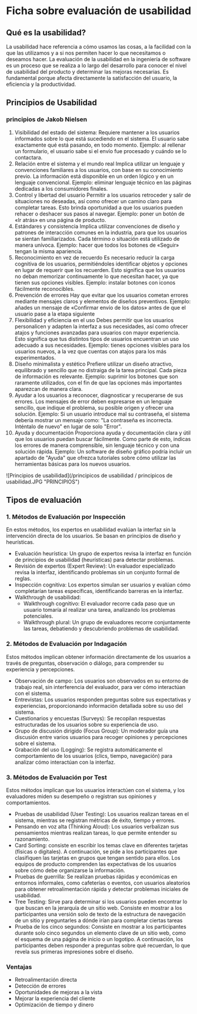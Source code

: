 
# Ficha sobre evaluación de usabilidad

## Qué es la usabilidad?
La usabilidad hace referencia a cómo usamos las cosas, a la facilidad con la que las utilizamos y a si nos permiten hacer lo que necesitamos o deseamos hacer.
La evaluación de la usabilidad en la ingeniería de software es un proceso que se realiza a lo largo del desarrollo para conocer el nivel de usabilidad del producto y determinar las mejoras necesarias. 
Es fundamental porque afecta directamente la satisfacción del usuario, la eficiencia y la productividad. 

## Principios de Usabilidad
### principios de Jakob Nielsen
1. Visibilidad del estado del sistema:
Requiere mantener a los usuarios informados sobre lo que está sucediendo en el sistema. El usuario sabe exactamente qué está pasando, en todo momento. 
Ejemplo: al rellenar un formulario, el usuario sabe si el envío fue procesado y cuándo se lo contactara.
2. Relación entre el sistema y el mundo real
Implica utilizar un lenguaje y convenciones familiares a los usuarios, con base en su conocimiento previo. La información está disponible en un orden lógico y en un lenguaje convencional.
Ejemplo: eliminar lenguaje técnico en las páginas dedicadas a los consumidores finales.
3. Control y libertad del usuario
Permitir a los usuarios retroceder y salir de situaciones no deseadas, así como ofrecer un camino claro para completar tareas. Esto brinda oportunidad a que los usuarios pueden rehacer o deshacer sus pasos al navegar. 
Ejemplo: poner un botón de «Ir atrás» en una página de producto.
4. Estándares y consistencia
Implica utilizar convenciones de diseño y patrones de interacción comunes en la industria, para que los usuarios se sientan familiarizados. Cada término o situación está utilizado de manera unívoca.
Ejemplo: hacer que todos los botones de «Seguir» tengan la misma apariencia.
5. Reconocimiento en vez de recuerdo
Es necesario reducir la carga cognitiva de los usuarios, permitiéndoles identificar objetos y opciones en lugar de requerir que los recuerden. Esto significa que los usuarios no deban memorizar continuamente lo que necesitan hacer, ya que tienen sus opciones visibles. 
Ejemplo: instalar botones con iconos fácilmente reconocibles.
6. Prevención de errores
Hay que evitar que los usuarios cometan errores mediante mensajes claros y elementos de diseños preventivos. 
Ejemplo: añades un mensaje de «Confirmar envío de los datos» antes de que el usuario pase a la etapa siguiente
7. Flexibilidad y eficiencia en el uso
Debes permitir que los usuarios personalicen y adapten la interfaz a sus necesidades, así como ofrecer atajos y funciones avanzadas para usuarios con mayor experiencia. Esto significa que tus distintos tipos de usuarios encuentran un uso adecuado a sus necesidades.
Ejemplo: tienes opciones visibles para los usuarios nuevos, a la vez que cuentas con atajos para los más experimentados.
8. Diseño minimalista y estético
Prefiere utilizar un diseño atractivo, equilibrado y sencillo que no distraiga de la tarea principal. Cada pieza de información es relevante.
Ejemplo: suprimir los botones que son raramente utilizados, con el fin de que las opciones más importantes aparezcan de manera clara.
9. Ayudar a los usuarios a reconocer, diagnosticar y recuperarse de sus errores. Los mensajes de error deben expresarse en un lenguaje sencillo, que indique el problema, su posible origen y ofrecer una solución.
Ejemplo: Si un usuario introduce mal su contraseña, el sistema debería mostrar un mensaje como: "La contraseña es incorrecta. Inténtalo de nuevo" en lugar de solo "Error".
10. Ayuda y documentación
Proporciona ayuda y documentación clara y útil que los usuarios puedan buscar fácilmente. Como parte de esto, indicas los errores de manera comprensible, sin lenguaje técnico y con una solución rápida. 
Ejemplo: Un software de diseño gráfico podría incluir un apartado de "Ayuda" que ofrezca tutoriales sobre cómo utilizar las herramientas básicas para los nuevos usuarios.


![Principios de usabilidad](/principicos de usabilidad / principicos de usabilidad.JPG "PRINCIPIOS")

## Tipos de evaluación
### 1. Métodos de Evaluación por Inspección
En estos métodos, los expertos en usabilidad evalúan la interfaz sin la intervención directa de los usuarios. Se basan en principios de diseño y heurísticas.
+ Evaluación heurística: Un grupo de expertos revisa la interfaz en función de principios de usabilidad (heurísticas) para detectar problemas.
+ Revisión de expertos (Expert Review): Un evaluador especializado revisa la interfaz, identificando problemas sin un conjunto formal de reglas.
+ Inspección cognitiva: Los expertos simulan ser usuarios y evalúan cómo completarían tareas específicas, identificando barreras en la interfaz.
+ Walkthrough de usabilidad:
  + Walkthrough cognitivo: El evaluador recorre cada paso que un usuario tomaría al realizar una tarea, analizando los problemas potenciales.
  + Walkthrough plural: Un grupo de evaluadores recorre conjuntamente las tareas, debatiendo y descubriendo problemas de usabilidad.


### 2. Métodos de Evaluación por Indagación
Estos métodos implican obtener información directamente de los usuarios a través de preguntas, observación o diálogo, para comprender su experiencia y percepciones.
+ Observación de campo: Los usuarios son observados en su entorno de trabajo real, sin interferencia del evaluador, para ver cómo interactúan con el sistema.
+ Entrevistas: Los usuarios responden preguntas sobre sus expectativas y experiencias, proporcionando información detallada sobre su uso del sistema.
+ Cuestionarios y encuestas (Surveys): Se recopilan respuestas estructuradas de los usuarios sobre su experiencia de uso.
+ Grupo de discusión dirigido (Focus Group): Un moderador guía una discusión entre varios usuarios para recoger opiniones y percepciones sobre el sistema.
+ Grabación del uso (Logging): Se registra automáticamente el comportamiento de los usuarios (clics, tiempo, navegación) para analizar cómo interactúan con la interfaz.


### 3. Métodos de Evaluación por Test
Estos métodos implican que los usuarios interactúen con el sistema, y los evaluadores miden su desempeño o registran sus opiniones y comportamientos.
+ Pruebas de usabilidad (User Testing): Los usuarios realizan tareas en el sistema, mientras se registran métricas de éxito, tiempo y errores.
+ Pensando en voz alta (Thinking Aloud): Los usuarios verbalizan sus pensamientos mientras realizan tareas, lo que permite entender su razonamiento.
+ Card Sorting: consiste en escribir los temas clave en diferentes tarjetas (físicas o digitales). A continuación, se pide a los participantes que clasifiquen las tarjetas en grupos que tengan sentido para ellos. Los equipos de producto comprenden las expectativas de los usuarios sobre cómo debe organizarse la información.
+ Pruebas de guerrilla: Se realizan pruebas rápidas y económicas en entornos informales, como cafeterías o eventos, con usuarios aleatorios para obtener retroalimentación rápida y detectar problemas iniciales de usabilidad.
+ Tree Testing: Sirve para determinar si los usuarios pueden encontrar lo que buscan en la jerarquía de un sitio web. Consiste en mostrar a los participantes una versión solo de texto de la estructura de navegación de un sitio y preguntarles a dónde irían para completar ciertas tareas
+ Prueba de los cinco segundos: Consiste en mostrar a los participantes durante solo cinco segundos un elemento clave de un sitio web, como el esquema de una página de inicio o un logotipo. A continuación, los participantes deben responder a preguntas sobre qué recuerdan, lo que revela sus primeras impresiones sobre el diseño. 

### Ventajas
+ Retroalimentación directa
+ Detección de errores
+ Oportunidades de mejoras a la vista
+ Mejorar la experiencia del cliente
+ Optimización de tiempo y dinero



